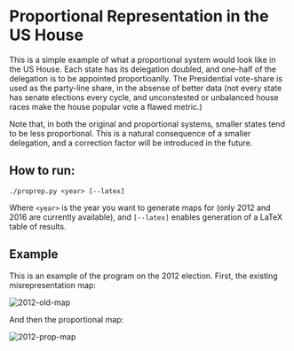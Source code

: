 # Proportional Representation in the US House

This is a simple example of what a proportional system would look like in the US House. Each state has its delegation doubled, and one-half of the delegation is to be appointed proportioanlly. The Presidential vote-share is used as the party-line share, in the absense of better data (not every state has senate elections every cycle, and unconstested or unbalanced house races make the house popular vote a flawed metric.)

Note that, in both the original and proportional systems, smaller states tend to be less proportional. This is a natural consequence of a smaller delegation, and a correction factor will be introduced in the future.

## How to run:

`./proprep.py <year> [--latex]`

Where `<year>` is the year you want to generate maps for (only 2012 and 2016 are currently available), and `[--latex]` enables generation of a LaTeX table of results.

## Example

This is an example of the program on the 2012 election. First, the existing misrepresentation map:

![2012-old-map](out/2012_old_map.svg)

And then the proportional map:

![2012-prop-map](out/2012_prop_map.svg)
